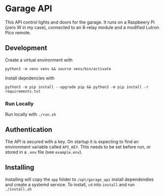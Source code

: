 # Garage API
This API control lights and doors for the garage. It runs on a Raspbeery Pi (zero W in my case), connected to an 8-relay module and a modified Lutron Pico remote.

## Development
Create a virtual environment with
```
python3 -m venv venv && source venv/bin/activate
```

Install depndencies with
```
python3 -m pip install --upgrade pip && python3 -m pip install -r requirements.txt
```
### Run Locally
Run locally with `./run.sh`

## Authentication
The API is secured with a key. On startup it is expecting to find an environment variable called `API_KEY`. This needs to be set before run, or stored in a `.env` file (see `example.env`).

## Installing
Installing will copy the `app` folder to `/opt/garage_api` install dependendies and create a systemd service. To install, `cd` into `install` and run `./install.sh`
